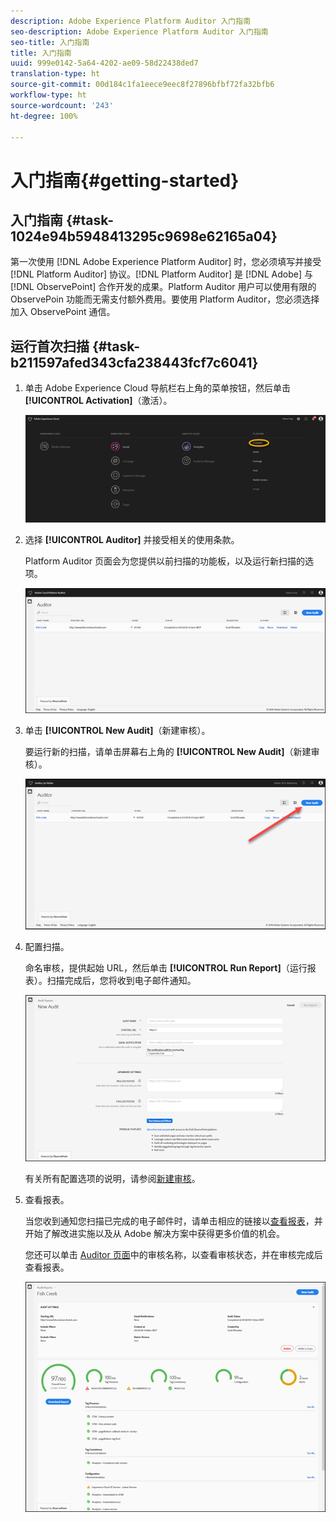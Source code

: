 ```yaml
---
description: Adobe Experience Platform Auditor 入门指南
seo-description: Adobe Experience Platform Auditor 入门指南
seo-title: 入门指南
title: 入门指南
uuid: 999e0142-5a64-4202-ae09-58d22438ded7
translation-type: ht
source-git-commit: 00d184c1fa1eece9eec8f27896bfbf72fa32bfb6
workflow-type: ht
source-wordcount: '243'
ht-degree: 100%

---
```



# 入门指南{#getting-started}

## 入门指南 {#task-1024e94b5948413295c9698e62165a04}

<!--
This page is a placeholder for now, we need things like prerequisites, any planning that should be done before using Auditor, initial setup info--that kind of thing.
-->

第一次使用 [!DNL Adobe Experience Platform Auditor] 时，您必须填写并接受 [!DNL Platform Auditor] 协议。[!DNL Platform Auditor] 是 [!DNL Adobe] 与 [!DNL ObservePoint] 合作开发的成果。Platform Auditor 用户可以使用有限的 ObservePoin 功能而无需支付额外费用。要使用 Platform Auditor，您必须选择加入 ObservePoint 通信。

## 运行首次扫描 {#task-b211597afed343cfa238443fcf7c6041}

1. 单击 Adobe Experience Cloud 导航栏右上角的菜单按钮，然后单击 **[!UICONTROL Activation]**（激活）。

   ![](assets/activate.png)

1. 选择 **[!UICONTROL Auditor]** 并接受相关的使用条款。

   Platform Auditor 页面会为您提供以前扫描的功能板，以及运行新扫描的选项。

   ![](assets/home.png)

1. 单击 **[!UICONTROL New Audit]**（新建审核）。

   要运行新的扫描，请单击屏幕右上角的 **[!UICONTROL New Audit]**（新建审核）。

   ![](assets/new-audit-button.png)

1. 配置扫描。

   命名审核，提供起始 URL，然后单击 **[!UICONTROL Run Report]**（运行报表）。扫描完成后，您将收到电子邮件通知。

   ![](assets/config.png)

   有关所有配置选项的说明，请参阅[新建审核](../create-audit/create-new-audit.md)。
1. 查看报表。

   当您收到通知您扫描已完成的电子邮件时，请单击相应的链接以[查看报表](../reports/scorecard.md)，并开始了解改进实施以及从 Adobe 解决方案中获得更多价值的机会。

   您还可以单击 [Auditor 页面](../get-started/audit-list.md)中的审核名称，以查看审核状态，并在审核完成后查看报表。

   ![](assets/report.png)
